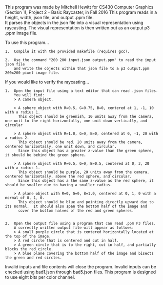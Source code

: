 This program was made by Mitchell Hewitt for CS430 Computer Graphics (Section 1), Project 2 - Basic Raycaster, in Fall 2016
This program reads in a height, width, json file, and output .ppm file.  
It parses the objects in the json file into a visual representation using raycasting.
The visual representation is then written out as an output p3 .ppm image file.

To use this program...

	1.  Compile it with the provided makefile (requires gcc).

	2.  Use the command "200 200 input.json output.ppm" to read the input json file
	    and write the objects within that json file to a p3 output.ppm 200x200 pixel image file.

If you would like to verify the raycasting...

	1.  Open the input file using a text editor that can read .json files.
	    You will find:
		> A camera object.

		> A sphere object with R=0.5, G=0.75, B=0, centered at 1, -1, 10 with a radius 1.
		  This object should be greenish, 10 units away from the camera, one unit to the right horizontally, one unit down vertically, and circular

		> A sphere object with R=1.0, G=0, B=0, centered at 0, -1, 20 with a radius 2.
		  This object should be red, 20 units away from the camera, centered horizontally, one unit down, and circular.
		  Since this object has a greater z-value than the green sphere, it should be behind the green sphere.
		  
		> A sphere object with R=0.5, G=0, B=0.5, centered at 0, 3, 20 with a radius 1.
		  This object should be purple, 20 units away from the camera, centered horizontally, above the red sphere, and circular.
		  Since this object has a the same z-value as the red sphere, it should be smaller due to having a smaller radius.

		> A plane object with R=0, G=0, B=1.0, centered at 0, 1, 0 with a normal of 0, 1, 0.
		  This object should be blue and pointing directly upward due to its normal.  It should also span the bottom half of the image and
		  cover the bottom halves of the red and green spheres.
		

	2.  Open the output file using a program that can read .ppm P3 files.
	    A correctly written output file will appear as follows:
		> A small purple circle that is centered horizontally located at the top of the image.
		> A red circle that is centered and cut in half.
		> A green circle that is to the right, cut in half, and partially blocks the red circle.
		> A blue plane covering the bottom half of the image and bisects the green and red circles.

Invalid inputs and file contents will close the program. Invalid inputs can be checked using bad1.json through bad5.json files.
This program is designed to use eight bits per color channel.